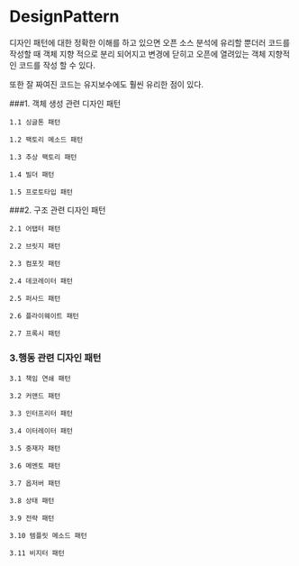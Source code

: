 
# DesignPattern

디자인 패턴에 대한 정확한 이해를 하고 있으면 오픈 소스 분석에 유리할 뿐더러
코드를 작성할 때 객체 지향 적으로 분리 되어지고 변경에 닫히고 오픈에 열려있는 
객체 지향적인 코드를 작성 할 수 있다.

또한 잘 짜여진 코드는 유지보수에도 훨씬 유리한 점이 있다. </br>

###1. 객체 생성 관련 디자인 패턴 

    1.1 싱글톤 패턴

    1.2 팩토리 메소드 패턴

    1.3 추상 팩토리 패턴

    1.4 빌더 패턴

    1.5 프로토타입 패턴

###2. 구조 관련 디자인 패턴

    2.1 어탭터 패턴

    2.2 브릿지 패턴

    2.3 컴포짓 패턴

    2.4 데코레이터 패턴

    2.5 퍼사드 패턴

    2.6 플라이웨이트 패턴

    2.7 프록시 패턴

### 3.행동 관련 디자인 패턴

    3.1 책임 연쇄 패턴

    3.2 커맨드 패턴

    3.3 인터프리터 패턴

    3.4 이터레이터 패턴

    3.5 중재자 패턴

    3.6 메멘토 패턴

    3.7 옵저버 패턴

    3.8 상태 패턴

    3.9 전략 패턴

    3.10 템플릿 메소드 패턴

    3.11 비지터 패턴
